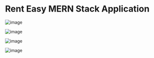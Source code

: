 # Rent Easy MERN Stack Application
![image](https://github.com/alitemel89/rent-easy/assets/64444827/ffbee89c-003a-48c6-8b18-8b825b51d51d)

![image](https://github.com/alitemel89/rent-easy/assets/64444827/9a743250-5fb0-43be-98a6-163c35132947)

![image](https://github.com/alitemel89/rent-easy/assets/64444827/ac34c9b4-2581-4a62-b9a7-fba32000cdb3)

![image](https://github.com/alitemel89/rent-easy/assets/64444827/67423b19-69cf-4670-b34b-05424b4880ea)


